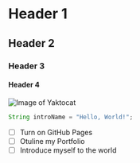 # Header 1
## Header 2
### Header 3 
#### Header 4

![Image of Yaktocat](https://octodex.github.com/images/yaktocat.png)

``` java
String introName = "Hello, World!";
```

- [ ] Turn on GitHub Pages
- [ ] Otuline my Portfolio
- [ ] Introduce myself to the world
